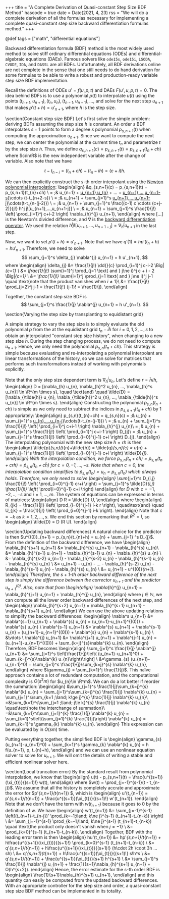 +++
title = "A Complete Derivation of Quasi-constant Step Size BDF Method"
hascode = true
date = Date(2021, 4, 23)
rss = "We will do a complete derivation of all the formulas necessary for
implementing a complete quasi-constant step size backward differentiation
formulas method."
+++

@def tags = ["math", "differential equations"]

Backward differentiation formula (BDF) method is the most widely used method
to solve stiff ordinary differential equations (ODEs) and differential-algebraic
equations (DAEs). Famous solvers like `ode15s`, `ode15i`, `LSODA`, `CVODE`,
`IDA`, and `DASSL` are all BDFs. Unfortunately, all BDF derivations online are
not complete in the sense that one still needs to do hand derivation for some
formulas to be able to write a robust and production-ready variable step size
BDF implementation.

Recall the definitions of ODEs $u' = f(u, p, t)$ and DAEs $F(u', u, p, t) = 0$.
The idea behind BDFs is to use a polynomial $p(t)$ to interpolate $u(t)$ using
the points $(t_{n+1}, u_{n+1}), (t_{n}, u_{n}), (t_{n-1}, u_{n-1}), ...$, and
solve for the next step $u_{n+1}$ that makes $p'(t+h) = u'_{n+1}$, where $h$ is
the step size.

\section{Constant step size BDF}
Let's first solve the simple problem: deriving BDFs assuming the step size $h$
is constant. An order $s$ BDF interpolates $s+1$ points to form a degree $s$
polynomial $p_{s,n+1}(t)$ when computing the approximation $u_{n+1}$. Since we
want to compute the next step, we can center the polynomial at the current time
$t_{n}$ and parametrize $t$ by the step size $h$. Thus, we define $q_{s,n+1}
(c) = p_{s,n+1}(t) = p_{s,n+1}(t_{n}+ch)$ where $c\in\R$ is the new independent
variable after the change of variable. Also note that we have

$$t- t_{n-i} = (t_{n} + ch) - (t_{n} - ih) = (c+i)h.$$

We can then explicitly construct the $s$-th order interpolant using the [Newton
polynomial interpolation](http://fourier.eng.hmc.edu/e176/lectures/ch7/node4.html):
\begin{align}
&q_{s,n+1}(c) = p_{s,n+1}(t) = p_{s,n+1}(t_{n}+ch) \\
= \;& u_{n+1} + [u_{n+1},u_{n}](t-t_{n+1}) + ... + [u_{n+1},...,u_{n+1-s}](t-t_{n+1})\cdots (t-t_{n+2-s}) \\
= \;& u_{n+1} + \sum_{j=1}^s [u_{n+1},...,u_{n+1-j}](t-t_{n+1})\cdots(t-t_{n-(j-2)}) \\
= \;& u_{n+1} + \sum_{j=1}^s \frac{(c-1) c \cdots (c+j-2)}{j!} h^j j![u_{n+1},...,u_{n+1-j}] \\
= \;& u_{n+1} + \sum_{j=1}^s \frac{1}{j!} \left( \prod_{i=1}^j c+i-2 \right) \nabla_{h}^{j} u_{n+1},
\end{align}
where $[...]$ is the Newton's divided difference, and $\nabla$ is the [backward
differentiation operator](https://en.wikipedia.org/wiki/Finite_difference#Higher-order_differences).
We used the relation $h^j j![u_{n+1},...,u_{n+1-j}] = \nabla_{h}^{j} u_{n+1}$
in the last step.

Now, we want to set $p'(t+h) = u'_{n+1}$. Note that we have $q'(1) = h p'(t_{n}
+h) = h u'_{n+1}$. Therefore, we need to solve
$$
\sum_{j=1}^s \delta_{j} \nabla^{j} u_{n+1} = h u'_{n+1},
$$
where
\begin{align}
\delta_{j} &= \frac{1}{j!} \dd{}{c} \prod_{i=1}^j c-i-2 \Big|_{c=1} \\
&= \frac{1}{j!} \sum_{i=1}^j \prod_{j=1 \text{ and } j\ne i}^j c + i - 2 \Big|_{c=1} \\
&= \frac{1}{j!} \sum_{i=1}^j \prod_{j=1 \text{ and } j\ne i}^j j-1 \quad \text{note that the product vanishes when $i\ne 1$}\\
&= \frac{1}{j!} \prod_{j=2}^j j-1 = \frac{1}{j!} (j-1)! = \frac{1}{j}.
\end{align}

Together, the constant step size BDF is
$$
\sum_{j=1}^s \frac{1}{j} \nabla^{j} u_{n+1} = h u'_{n+1}.
$$

\section{Varying the step size by transplanting to equidistant grid}

A simple strategy to vary the step size is to simply evaluate the old polynomial
$p$ from the at the equidistant grid $t_{n} - i\tilde{h}$ for $i=0, 1, 2,..., s$
to obtain an interpolated "constant step size history", when changing to a new
step size $\tilde{h}$. During the step changing process, we do not need to
compute $u_{n+1}$. Hence, we only need the polynomial $p_{s,n}(t_{n}+ch)$. This
strategy is simple because evaluating and re-interpolating a polynomial
interpolant are linear transformations of the history, so we can solve for
matrices that performs such transformations instead of working with polynomials
explicitly.

Note that the only step size dependent term is $\nabla_{h}^{j} u_{n}$. Let's
define $r = \tilde{h}/h$,
\begin{align}
D = [\nabla_{h} u_{n}, \nabla_{h}^2 u_{n}, ..., \nabla_{h}^s u_{n}] \in \R^{m \times s},
\quad \text{and} \quad \tilde{D} = [\nabla_{\tilde{h}} u_{n}, \nabla_{\tilde{h}}^2 u_{n}, ..., \nabla_{\tilde{h}}^s u_{n}]  \in \R^{m \times s}.
\end{align}
Constructing the polynomial $p_{s,n}(t_{n}+ch)$ is simple as we only need to
subtract the indices in $p_{s,n+1}(t_{n}+ch)$ by 1 appropriately:
\begin{align}
p_{s,n}(t_{n}+ch) = q_{s,n}(c) = \;& u_{n} + \sum_{j=1}^s [u_{n},...,u_{n-j}](t-t_{n})\cdots(t-t_{n-(j-1)}) \\
= \;& u_{n} + \sum_{j=1}^s \frac{1}{j!} \left( \prod_{i=1}^j c+i-1 \right) \nabla_{h}^{j} u_{n}\\
= \;& u_{n} + \sum_{j=1}^s \frac{1}{j!} \left( \prod_{i=1}^j c+i-1 \right) D_{j}\\
= \;& u_{n} + \sum_{j=1}^s \frac{1}{j!} \left( \prod_{i=0}^{j-1} c+i \right) D_{j}.
\end{align}
The interpolating polynomial with the new step size $\tilde{h} = rh$ is then
\begin{align}
\tilde{p}_{s,n}(t_{n}+\tilde{h}) = \tilde{q}_{s,n}(c) = u_{n} + \sum_{j=1}^s \frac{1}{j!} \left( \prod_{i=0}^{j-1} c+i \right) \tilde{D}_{j}.
\end{align}
With the interpolation condition, we force $p_{s,n}(t_{n}+c\tilde{h}) =
p_{s,n}(t_{n}+crh) = \tilde{p}_{s,n}(t_{n}+c\tilde{h})$ for $c = 0, -1,
..., -s$. Note that when $c=0$, the interpolation condition simplifies to
$\tilde{p}_{s,n}(t_{n}) = u_{n} = p_{s,n}(t_{n})$ which always holds.
Therefore, we only need to solve
\begin{align}
\sum_{j=1}^s D_{i,j} \frac{1}{j!} \left( \prod_{i=0}^{j-1} cr+i \right) =
\sum_{j=1}^s \tilde{D}_{i,j} \frac{1}{j!} \left( \prod_{i=0}^{j-1} c+i \right)
\end{align}
for $\tilde{D}$ with $c = -1, -2, .., -s$ and $i = 1, ..., m$. The system of
equations can be expressed in terms of matrices:
\begin{align}
D R = \tilde{D} U,
\end{align}
where
\begin{align}
R_{jk} = \frac{1}{j!} \left( \prod_{i=0}^{j-1} i-k r \right), \quad\text{and}
\quad U_{jk} = \frac{1}{j!} \left( \prod_{i=0}^{j-1} i-k \right).
\end{align}
Note that $c = -k$ as $k=1,2,...,s$. We end this section by remarking that
$R^2=I$, so
\begin{align}
\tilde{D} = D (R U).
\end{align}

\section{Updating backward differences}
A natural choice for the predictor is then $u^{(0)}_{n+1} = p_{s,n}(t_{n}+h) = u_{n} + \sum_{j=1}
^s D_{j}$. From the definition of the backward difference, we have
\begin{align}
\nabla_{h}^{s+1} u_{n+1} &= \nabla_{h}^{s} u_{n+1} - \nabla_{h}^{s} u_{n}\\
&= \nabla_{h}^{s-1} u_{n+1} - \nabla_{h}^{s-1} u_{n} - \nabla_{h}^{s} u_{n} \\
&= \nabla_{h}^{s-2} u_{n+1} - \nabla_{h}^{s-2} u_{n} - \nabla_{h}^{s-1} u_{n} - \nabla_{h}^{s} u_{n} \\
&= u_{n+1} - u_{n} - ... - \nabla_{h}^{s-2} u_{n} - \nabla_{h}^{s-1} u_{n} - \nabla_{h}^{s} u_{n} \\
&= u_{n+1} - u^{(0)}_{n+1}.
\end{align}
Therefore, the $s+1$-th order backward difference of the next step is
simply the difference between the corrector $u_{n+1}$ and the predictor $u^{(0)}
_{n+1}$. Also, note that from
\begin{align}
\nabla_{h}^{j} u_{n+1} = \nabla_{h}^{j+1} u_{n+1} + \nabla_{h}^{j} u_{n},
\end{align}
where $j\in\mathbb{N}$, we can compute all the lower order backward differences
of the next step, and
\begin{align}
\nabla_{h}^{s+2} u_{n+1} = \nabla_{h}^{s+1} u_{n+1} - \nabla_{h}^{s+1} u_{n}.
\end{align}
We can use the above updating relations to simplify the backward differences:
\begin{align}
\nabla^s u_{n+1} &= \nabla^{s+1} u_{n+1} + \nabla^{s} u_{n} = (u_{n+1}-u_{n+1}^{(0)}) + \nabla^{s} u_{n} \\
\nabla^{s-1} u_{n+1} &= \nabla^{s} u_{n+1} + \nabla^{s-1} u_{n} = (u_{n+1}-u_{n+1}^{(0)}) + \nabla^{s} u_{n}  + \nabla^{s-1} u_{n} \\
&\vdots \\
\nabla^{j} u_{n+1} &= \nabla^{j+1} u_{n+1} + \nabla^{j-1} u_{n} = (u_{n+1}-u_{n+1}^{(0)}) + \sum_{k=j}^{s}\nabla^{k} u_{n}.
\end{align}
Therefore, BDF becomes
\begin{align}
\sum_{j=1}^s \frac{1}{j} \nabla^{j} u_{n+1} &= \sum_{j=1}^s \left[\frac{1}{j}\left(
(u_{n+1}-u_{n+1}^0) + \sum_{k=j}^{s}\nabla^{k} u_{n}\right)\right] \\
&=\gamma_{s} (u_{n+1}-u_{n+1}^0) + \sum_{j=1}^s \frac{1}{j}\sum_{k=j}^{s} \nabla^{k} u_{n},
\end{align}
where $\gamma_{j} = \sum_{k=1}^j \frac{1}{j}$. This naïve approach contains a
lot of redundant computation, and the computational complexity is $O(s^2 m)$ for
$u_{n}\in \R^m$. We can do a lot better if reorder the summation:
\begin{align}
&\sum_{j=1}^s \frac{1}{j}\sum_{k=j}^{s} \nabla^{k} u_{n}
= \sum_{j=1}^s\sum_{k=j}^{s} \frac{1}{j} \nabla^{k} u_{n}
= \sum_{j=1}^s\sum_{k=1 \;\land\; k\ge j}^{s} \frac{1}{j} \nabla^{k} u_{n}\\
=&\sum_{k=1}^s\sum_{j=1 \;\land\; j\le k}^{s} \frac{1}{j} \nabla^{k} u_{n}
\quad\text{note the interchange of summation}\\
=&\sum_{k=1}^s\sum_{j=1}^{k} \frac{1}{j} \nabla^{k} u_{n}
= \sum_{k=1}^s\left(\sum_{j=1}^{k} \frac{1}{j}\right) \nabla^{k} u_{n}
= \sum_{k=1}^s \gamma_{k} \nabla^{k} u_{n}.
\end{align}
This expression can be evaluated by in $O(sm)$ time.

Putting everything together, the simplified BDF is
\begin{align}
\gamma_{s} (u_{n+1}-u_{n+1}^0) +
\sum_{k=1}^s \gamma_{k} \nabla^{k} u_{n} = h f(u_{n+1}, p, t_{n}+h),
\end{align}
and we can use an nonlinear equation solver to solve for $u_{n+1}$. We will omit
the details of writing a stable and efficient nonlinear solver here.

\section{Local truncation error}
By the standard result from polynomial interpolation, we know that
\begin{align}
u(t) - p_{s,n+1}(t) = \frac{u^{(s+1)}(\xi_{t})}{(s+1)!} w(t),
\end{align}
where $w(t) = \prod_{j=-1}^{s-1}(t - t_{n-j})$. We assume that all the history
is completely accrate and approximate the error for $p'_{s,n+1}(t_{n+1})
$, which is
\begin{align}
u'(t_{n+1}) = p'_{s,n+1}(t_{n+1}) + \frac{u^{(s+1)}(\xi_{t})}{(s+1)!} w'(t_{n+1}).
\end{align}
Note that we don't have the term with $w(t_{n+1})$ because it goes to $0$ by the
definition of $w$. We have
\begin{align}
w'(t_{n+1}) &= \sum_{j=-1}^{s-1} \left[(t_{n+1}-t_{n-j})' \prod_{k=-1\;\land\; k\ne j}^{s-1} (t_{n+1}-t_{n-k}) \right] \\
&= \sum_{j=-1}^{s-1} \prod_{k=-1\;\land\; k\ne j}^{s-1} (t_{n+1}-t_{n-k}) \quad
\text{the product only doesn't vanish when $j=-1$} \\
&= \prod_{k=0}^{s-1} (t_{n+1}-t_{n-k}).
\end{align}
Together, BDF with the leading error term is then
\begin{align}
hu'(t_{n+1}) &= hp'_{s,n+1}(t_{n+1}) + h\frac{u^{(s+1)}(\xi_{t})}{(s+1)!} \prod_{k=0}^{s-1} (t_{n+1}-t_{n-k}) \\
&= q'_{s,n+1}(t_{n+1}) + h\frac{u^{(s+1)}(\xi_{t})}{(s+1)!} (h\cdot 2h
\cdot 3h ... sh) \\
&= q'_{s,n+1}(t_{n+1}) + h\frac{u^{(s+1)}(\xi_{t})}{(s+1)!} s!h^s \\
&= q'_{s,n+1}(t_{n+1}) + \frac{u^{(s+1)}(\xi_{t})}{s+1} h^{s+1} \\
&= \sum_{j=1}^s \frac{1}{j} \nabla^{j} u_{n+1} + \frac{1}{s+1}\nabla_{h}^{s+1} u_{n+1} + O(h^{s+2}).
\end{align}
Hence, the error estimate for the $s$-th order BDF is
\begin{align}
\frac{1}{s+1}\nabla_{h}^{s+1} u_{n+1},
\end{align}
and this quantity can easily be computed from the updated backward differences.
With an appropriate controller for the step size and order, a quasi-constant
step size BDF method can be implemented in its totality.
